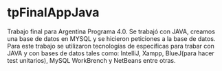 # tpFinalAppJava
Trabajo final para Argentina Programa 4.0. Se trabajó con JAVA, creamos una base de datos en MYSQL y se hicieron peticiones a la base de datos. Para este trabajo se utilizaron tecnologías de específicas para trabar con JAVA y con bases de datos tales como: IntelliJ,  Xampp, BlueJ(para hacer test unitarios), MySQL WorkBrench y NetBeans entre otras.
